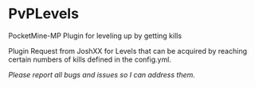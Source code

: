 # PvPLevels
PocketMine-MP Plugin for leveling up by getting kills

Plugin Request from JoshXX for Levels that can be acquired by reaching certain numbers of kills defined in the config.yml.

*Please report all bugs and issues so I can address them.*
